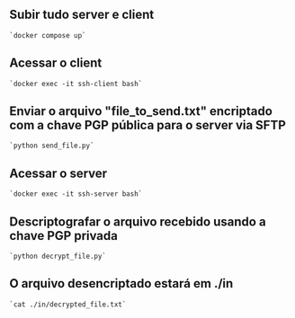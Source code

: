 ## Subir tudo server e client
    `docker compose up`

## Acessar o client
    `docker exec -it ssh-client bash`

## Enviar o arquivo "file_to_send.txt" encriptado com a chave PGP pública para o server via SFTP
    `python send_file.py`

## Acessar o server
    `docker exec -it ssh-server bash`

## Descriptografar o arquivo recebido usando a chave PGP privada
    `python decrypt_file.py`

## O arquivo desencriptado estará em ./in
    `cat ./in/decrypted_file.txt`
